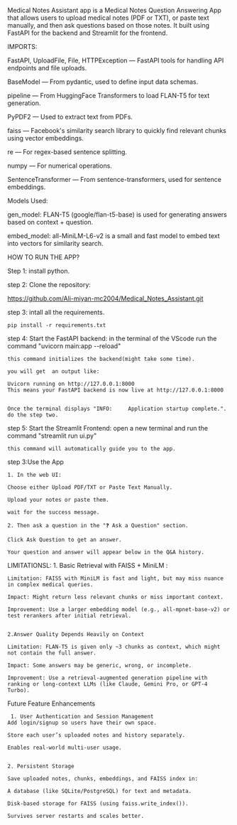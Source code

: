 Medical Notes Assistant app is a Medical Notes Question Answering App that  allows users to upload medical notes (PDF or TXT), or paste text manually, and then ask questions based on those notes. It built using FastAPI for the backend and Streamlit for the frontend.


IMPORTS:

FastAPI, UploadFile, File, HTTPException — FastAPI tools for handling API endpoints and file uploads.

BaseModel — From pydantic, used to define input data schemas.

pipeline — From HuggingFace Transformers to load FLAN-T5 for text generation.

PyPDF2 — Used to extract text from PDFs.

faiss — Facebook's similarity search library to quickly find relevant chunks using vector embeddings.

re — For regex-based sentence splitting.

numpy — For numerical operations.

SentenceTransformer — From sentence-transformers, used for sentence embeddings.



Models Used:

gen_model: FLAN-T5 (google/flan-t5-base) is used for generating answers based on context + question.

embed_model: all-MiniLM-L6-v2 is a small and fast model to embed text into vectors for similarity search.




HOW TO RUN THE APP? 


Step 1: install python.


step 2: Clone the repository:

https://github.com/Ali-miyan-mc2004/Medical_Notes_Assistant.git


step 3: intall all the requirements.
    
    pip install -r requirements.txt


step 4: Start the FastAPI backend:
    in the terminal of the VScode run the command "uvicorn main:app --reload"

    this command initializes the backend(might take some time).

    you will get  an output like:
    
    Uvicorn running on http://127.0.0.1:8000
    This means your FastAPI backend is now live at http://127.0.0.1:8000 


    Once the terminal displays "INFO:     Application startup complete.". do the step two.


step 5: Start the Streamlit Frontend:
    open a new terminal and run the command "streamlit run ui.py"

    this command will automatically guide you to the app.


step 3:Use the App
    
    1. In the web UI:

    Choose either Upload PDF/TXT or Paste Text Manually.

    Upload your notes or paste them.

    wait for the success message.

    2. Then ask a question in the "❓ Ask a Question" section.

    Click Ask Question to get an answer.

    Your question and answer will appear below in the Q&A history.




LIMITATIONSL:
    1. Basic Retrieval with FAISS + MiniLM :

    Limitation: FAISS with MiniLM is fast and light, but may miss nuance in complex medical queries.

    Impact: Might return less relevant chunks or miss important context.

    Improvement: Use a larger embedding model (e.g., all-mpnet-base-v2) or test rerankers after initial retrieval.


    2.Answer Quality Depends Heavily on Context

    Limitation: FLAN-T5 is given only ~3 chunks as context, which might not contain the full answer.

    Impact: Some answers may be generic, wrong, or incomplete.

    Improvement: Use a retrieval-augmented generation pipeline with ranking or long-context LLMs (like Claude, Gemini Pro, or GPT-4 Turbo).



Future Feature Enhancements

     1. User Authentication and Session Management
    Add login/signup so users have their own space.

    Store each user’s uploaded notes and history separately.

    Enables real-world multi-user usage.


    2. Persistent Storage

    Save uploaded notes, chunks, embeddings, and FAISS index in:

    A database (like SQLite/PostgreSQL) for text and metadata.

    Disk-based storage for FAISS (using faiss.write_index()).

    Survives server restarts and scales better.

